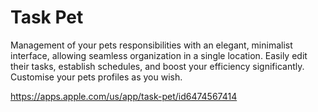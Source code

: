 # Task Pet

Management of your pets responsibilities with an elegant, minimalist interface, allowing seamless organization in a single location. Easily edit their tasks, establish schedules, and boost
your efficiency significantly. Customise your pets profiles as you wish.

https://apps.apple.com/us/app/task-pet/id6474567414
